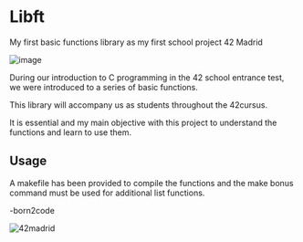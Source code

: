 # Libft

My first basic functions library as my first school project 42 Madrid



![image](https://github.com/ismaelucky342/Libft/assets/153450550/ff58b241-dd72-4929-9865-d14fd4fc8fba)


During our introduction to C programming in the 42 school entrance test, we were introduced to a series of basic functions.

This library will accompany us as students throughout the 42cursus.

It is essential and my main objective with this project to understand the functions and learn to use them.

## Usage
A makefile has been provided to compile the functions and the make bonus command must be used for additional list functions.

-born2code

![42madrid](https://github.com/ismaelucky342/Born2code/assets/153450550/3a377f34-9156-4eff-b04b-71c4b128523e)

